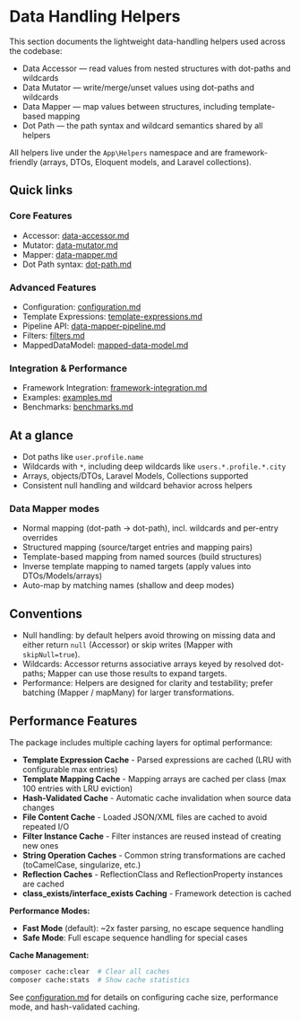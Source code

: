 # Data Handling Helpers

This section documents the lightweight data-handling helpers used across the codebase:

- Data Accessor — read values from nested structures with dot-paths and wildcards
- Data Mutator — write/merge/unset values using dot-paths and wildcards
- Data Mapper — map values between structures, including template-based mapping
- Dot Path — the path syntax and wildcard semantics shared by all helpers

All helpers live under the `App\Helpers` namespace and are framework-friendly (arrays, DTOs, Eloquent models, and Laravel collections).

## Quick links

### Core Features
- Accessor: [data-accessor.md](data-accessor.md)
- Mutator: [data-mutator.md](data-mutator.md)
- Mapper:  [data-mapper.md](data-mapper.md)
- Dot Path syntax: [dot-path.md](dot-path.md)

### Advanced Features
- Configuration: [configuration.md](configuration.md)
- Template Expressions: [template-expressions.md](template-expressions.md)
- Pipeline API: [data-mapper-pipeline.md](data-mapper-pipeline.md)
- Filters: [filters.md](filters.md)
- MappedDataModel: [mapped-data-model.md](mapped-data-model.md)

### Integration & Performance
- Framework Integration: [framework-integration.md](framework-integration.md)
- Examples: [examples.md](examples.md)
- Benchmarks: [benchmarks.md](benchmarks.md)

## At a glance

- Dot paths like `user.profile.name`
- Wildcards with `*`, including deep wildcards like `users.*.profile.*.city`
- Arrays, objects/DTOs, Laravel Models, Collections supported
- Consistent null handling and wildcard behavior across helpers

### Data Mapper modes

- Normal mapping (dot-path → dot-path), incl. wildcards and per-entry overrides
- Structured mapping (source/target entries and mapping pairs)
- Template-based mapping from named sources (build structures)
- Inverse template mapping to named targets (apply values into DTOs/Models/arrays)
- Auto-map by matching names (shallow and deep modes)

## Conventions

- Null handling: by default helpers avoid throwing on missing data and either return `null` (Accessor) or skip writes (Mapper with
  `skipNull=true`).
- Wildcards: Accessor returns associative arrays keyed by resolved dot-paths; Mapper can use those results to expand targets.
- Performance: Helpers are designed for clarity and testability; prefer batching (Mapper / mapMany) for larger transformations.

## Performance Features

The package includes multiple caching layers for optimal performance:

- **Template Expression Cache** - Parsed expressions are cached (LRU with configurable max entries)
- **Template Mapping Cache** - Mapping arrays are cached per class (max 100 entries with LRU eviction)
- **Hash-Validated Cache** - Automatic cache invalidation when source data changes
- **File Content Cache** - Loaded JSON/XML files are cached to avoid repeated I/O
- **Filter Instance Cache** - Filter instances are reused instead of creating new ones
- **String Operation Caches** - Common string transformations are cached (toCamelCase, singularize, etc.)
- **Reflection Caches** - ReflectionClass and ReflectionProperty instances are cached
- **class_exists/interface_exists Caching** - Framework detection is cached

**Performance Modes:**
- **Fast Mode** (default): ~2x faster parsing, no escape sequence handling
- **Safe Mode**: Full escape sequence handling for special cases

**Cache Management:**
```bash
composer cache:clear  # Clear all caches
composer cache:stats  # Show cache statistics
```

See [configuration.md](configuration.md) for details on configuring cache size, performance mode, and hash-validated caching.

